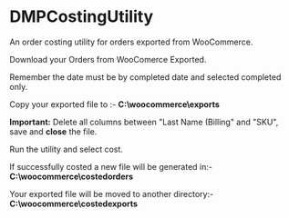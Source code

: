 # DMPCostingUtility
An order costing utility for orders exported from WooCommerce.

Download your Orders from WooComerce Exported. 

Remember the date must be by completed date and selected completed only.

Copy your exported file to :- __C:\woocommerce\exports__

__Important:__ Delete all columns between "Last Name (Billing" and "SKU", save and __close__ the file.

Run the utility and select cost.

If successfully costed a new file will be generated in:- __C:\woocommerce\costedorders__

Your exported file will be moved to another directory:- __C:\woocommerce\costedexports__
